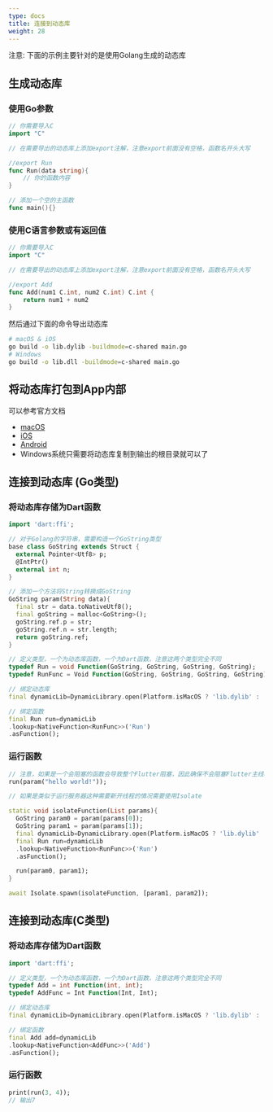 ```yaml
---
type: docs
title: 连接到动态库
weight: 28
---
```


注意: 下面的示例主要针对的是使用Golang生成的动态库

## 生成动态库

### 使用Go参数

```go
// 你需要导入C
import "C"

// 在需要导出的动态库上添加export注解，注意export前面没有空格，函数名开头大写

//export Run
func Run(data string){
    // 你的函数内容
}

// 添加一个空的主函数
func main(){}
```

### 使用C语言参数或有返回值

```go
// 你需要导入C
import "C"

// 在需要导出的动态库上添加export注解，注意export前面没有空格，函数名开头大写

//export Add
func Add(num1 C.int, num2 C.int) C.int {
	return num1 + num2
}
```

然后通过下面的命令导出动态库
```bash
# macOS & iOS
go build -o lib.dylib -buildmode=c-shared main.go
# Windows
go build -o lib.dll -buildmode=c-shared main.go
```

## 将动态库打包到App内部

可以参考官方文档
- [macOS](https://docs.flutter.cn/platform-integration/macos/c-interop/)
- [iOS](https://docs.flutter.cn/platform-integration/ios/c-interop/)
- [Android](https://docs.flutter.cn/platform-integration/android/c-interop/)
- Windows系统只需要将动态库复制到输出的根目录就可以了

## 连接到动态库 (Go类型)

### 将动态库存储为Dart函数

```dart
import 'dart:ffi';

// 对于Golang的字符串，需要构造一个GoString类型
base class GoString extends Struct {
  external Pointer<Utf8> p;
  @IntPtr()
  external int n;
}

// 添加一个方法将String转换成GoString
GoString param(String data){
  final str = data.toNativeUtf8();
  final goString = malloc<GoString>();
  goString.ref.p = str;
  goString.ref.n = str.length;
  return goString.ref;
}

// 定义类型，一个为动态库函数，一个为Dart函数，注意这两个类型完全不同
typedef Run = void Function(GoString, GoString, GoString, GoString);
typedef RunFunc = Void Function(GoString, GoString, GoString, GoString);

// 绑定动态库
final dynamicLib=DynamicLibrary.open(Platform.isMacOS ? 'lib.dylib' : 'lib.dll');

// 绑定函数
final Run run=dynamicLib
.lookup<NativeFunction<RunFunc>>('Run')
.asFunction();
```

### 运行函数
```dart
// 注意，如果是一个会阻塞的函数会导致整个Flutter阻塞，因此确保不会阻塞Flutter主线程
run(param("hello world!"));

// 如果是类似于运行服务器这种需要新开线程的情况需要使用Isolate

static void isolateFunction(List params){
  GoString param0 = param(params[0]);
  GoString param1 = param(params[1]);
  final dynamicLib=DynamicLibrary.open(Platform.isMacOS ? 'lib.dylib' : 'lib.dll');
  final Run run=dynamicLib
  .lookup<NativeFunction<RunFunc>>('Run')
  .asFunction();

  run(param0, param1);
}

await Isolate.spawn(isolateFunction, [param1, param2]);

```

## 连接到动态库(C类型)

### 将动态库存储为Dart函数

```dart
import 'dart:ffi';

// 定义类型，一个为动态库函数，一个为Dart函数，注意这两个类型完全不同
typedef Add = int Function(int, int);
typedef AddFunc = Int Function(Int, Int);

// 绑定动态库
final dynamicLib=DynamicLibrary.open(Platform.isMacOS ? 'lib.dylib' : 'lib.dll');

// 绑定函数
final Add add=dynamicLib
.lookup<NativeFunction<AddFunc>>('Add')
.asFunction();
```

### 运行函数
```dart
print(run(3, 4));
// 输出7
```